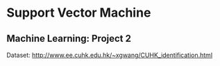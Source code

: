 # Support Vector Machine

## Machine Learning: Project 2

Dataset: http://www.ee.cuhk.edu.hk/~xgwang/CUHK_identification.html
